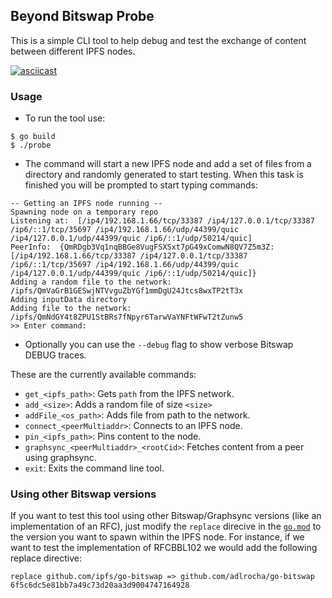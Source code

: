 ## Beyond Bitswap Probe
This is a simple CLI tool to help debug and test the exchange of content between different IPFS nodes.

[![asciicast](https://asciinema.org/a/2xqFne0tkGXprE3tDmAhHRKZo.svg)](https://asciinema.org/a/2xqFne0tkGXprE3tDmAhHRKZo)

### Usage
* To run the tool use:
```
$ go build
$ ./probe
```
* The command will start a new IPFS node and add a set of files from a directory and
randomly generated to start testing. When this task is finished you will be prompted to
start typing commands:
```
-- Getting an IPFS node running -- 
Spawning node on a temporary repo
Listening at:  [/ip4/192.168.1.66/tcp/33387 /ip4/127.0.0.1/tcp/33387 /ip6/::1/tcp/35697 /ip4/192.168.1.66/udp/44399/quic /ip4/127.0.0.1/udp/44399/quic /ip6/::1/udp/50214/quic]
PeerInfo:  {QmRDgb3Vq1nqBBGe8VugFSXSxt7pG49xComwN8QV7Z5m3Z: [/ip4/192.168.1.66/tcp/33387 /ip4/127.0.0.1/tcp/33387 /ip6/::1/tcp/35697 /ip4/192.168.1.66/udp/44399/quic /ip4/127.0.0.1/udp/44399/quic /ip6/::1/udp/50214/quic]}
Adding a random file to the network: /ipfs/QmVaGrB1GESwjNTVvguZbYGf1mmDgU24Jtcs8wxTP2tT3x
Adding inputData directory
Adding file to the network: /ipfs/QmNdGY4t8ZPU1StBRs7fNpyr6TarwVaYNFtWFwT2tZunw5
>> Enter command: 
```
* Optionally you can use the `--debug` flag to show verbose Bitswap DEBUG traces.

These are the currently available commands:
* `get_<ipfs_path>`: Gets `path` from the IPFS network.
* `add_<size>`: Adds a random file of size `<size>`
* `addFile_<os_path>`: Adds file from path to the network.
* `connect_<peerMultiaddr>`: Connects to an IPFS node.
* `pin_<ipfs_path>`: Pins content to the node.
* `graphsync_<peerMultiaddr>_<rootCid>`: Fetches content from a peer using graphsync.
* `exit`: Exits the command line tool.

### Using other Bitswap versions
If you want to test this tool using other Bitswap/Graphsync versions (like an implementation of an RFC), just modify the `replace` direcive in the [`go.mod`](./go.mod) to the version you want to spawn within the IPFS node. For instance, if we want to test the implementation of RFCBBL102 we would add the following replace directive:
```
replace github.com/ipfs/go-bitswap => github.com/adlrocha/go-bitswap 6f5c6dc5e81bb7a49c73d20aa3d9004747164928
```